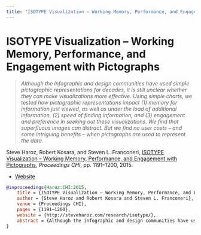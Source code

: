 ```yaml
---
title: "ISOTYPE Visualization – Working Memory, Performance, and Engagement with Pictographs"
---
```


# ISOTYPE Visualization – Working Memory, Performance, and Engagement with Pictographs

> _Although the infographic and design communities have used simple pictographic representations for decades, it is still unclear whether they can make visualizations more effective. Using simple charts, we tested how pictographic representations impact (1) memory for information just viewed, as well as under the load of additional information, (2) speed of finding information, and (3) engagement and preference in seeking out these visualizations. We find that superfluous images can distract. But we find no user costs – and some intriguing benefits – when pictographs are used to represent the data._

Steve Haroz, Robert Kosara, and Steven L. Franconeri, <a href="https://media.eagereyes.org/papers/2015/Haroz-CHI-2015.pdf" target="_blank">ISOTYPE Visualization – Working Memory, Performance, and Engagement with Pictographs</a>, _Proceedings CHI_, pp. 1191–1200, 2015.

- <a href="http://steveharoz.com/research/isotype/">Website</a>

```bibtex
@inproceedings{Haroz:CHI:2015,
	title = {ISOTYPE Visualization – Working Memory, Performance, and Engagement with Pictographs},
	author = {Steve Haroz and Robert Kosara and Steven L. Franconeri},
	venue = {Proceedings CHI},
	pages = {1191–1200},
	website = {http://steveharoz.com/research/isotype/},
	abstract = {Although the infographic and design communities have used simple pictographic representations for decades, it is still unclear whether they can make visualizations more effective. Using simple charts, we tested how pictographic representations impact (1) memory for information just viewed, as well as under the load of additional information, (2) speed of finding information, and (3) engagement and preference in seeking out these visualizations. We find that superfluous images can distract. But we find no user costs – and some intriguing benefits – when pictographs are used to represent the data.},
}
```


